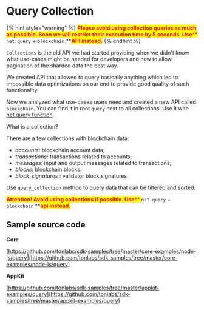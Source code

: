 # Query Collection

{% hint style="warning" %}
<mark style="color:red;">**Please avoid using collection queries as much as possible. Soon we will restrict their execution time by 5 seconds. Use**</mark><mark style="color:red;">** **</mark><mark style="color:red;">**`net.query`**</mark><mark style="color:red;">** **</mark><mark style="color:red;">**+**</mark><mark style="color:red;">** **</mark><mark style="color:red;">**`blockchain`**</mark><mark style="color:red;">** **</mark><mark style="color:red;">**API  instead.**</mark>&#x20;
{% endhint %}

`Collections` is the old API we had started providing when we didn't know what use-cases might be needed for developers and how to allow pagination of the sharded data the best way.&#x20;

We created API that allowed to query basically anything which led to impossible data optimizations on our end to provide good quality of such functionality.

Now we analyzed what use-cases users need and created a new API called `blockchain`. You can find it in root `query` next to all collections. Use it with [net.query function](raw\_query.md).&#x20;

What is a collection?

There are a few collections with blockchain data:

* _accounts_: blockchain account data;
* _transactions_: transactions related to accounts;
* _messages_: input and output messages related to transactions;
* _blocks_: blockchain blocks.
* _block\_signatures_ : validator block signatures

[Use `query_collection` method to query data that can be filtered and sorted](../../reference/types-and-methods/mod\_net.md#query\_collection).

<mark style="color:red;">**Attention! Avoid using collections if possible. Use**</mark><mark style="color:red;">** **</mark><mark style="color:red;">**`net.query`**</mark><mark style="color:red;">** **</mark><mark style="color:red;">**+**</mark><mark style="color:red;">** **</mark><mark style="color:red;">**`blockchain`**</mark><mark style="color:red;">** **</mark><mark style="color:red;">**api instead.**</mark>

## Sample source code

**Core**

[https://github.com/tonlabs/sdk-samples/tree/master/core-examples/node-js/query](https://github.com/tonlabs/sdk-samples/tree/master/core-examples/node-js/query)

**AppKit**

[https://github.com/tonlabs/sdk-samples/tree/master/appkit-examples/query](https://github.com/tonlabs/sdk-samples/tree/master/appkit-examples/query)
